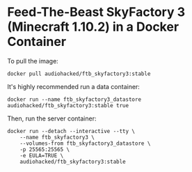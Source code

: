 # Feed-The-Beast SkyFactory 3 (Minecraft 1.10.2) in a Docker Container
To pull the image:
```
docker pull audiohacked/ftb_skyfactory3:stable
```

It's highly recommended run a data container:
```
docker run --name ftb_skyfactory3_datastore audiohacked/ftb_skyfactory3:stable true
```

Then, run the server container:
```
docker run --detach --interactive --tty \
    --name ftb_skyfactory3 \
    --volumes-from ftb_skyfactory3_datastore \
    -p 25565:25565 \
    -e EULA=TRUE \
    audiohacked/ftb_skyfactory3:stable
```
